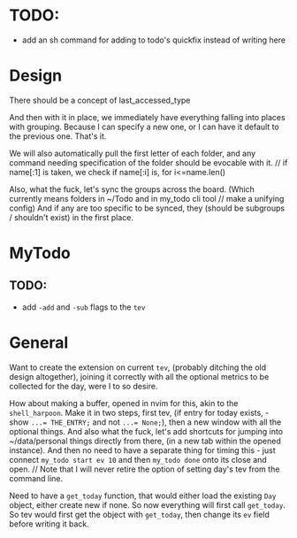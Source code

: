 # TODO:
- add an sh command for adding to todo's quickfix instead of writing here


# Design
There should be a concept of last_accessed_type

And then with it in place, we immediately have everything falling into places with grouping.
Because I can specify a new one, or I can have it default to the previous one. That's it.

We will also automatically pull the first letter of each folder, and any command needing specification of the folder should be evocable with it.
// if name\[:1\] is taken, we check if name\[:i\] is, for i<=name.len()

Also, what the fuck, let's sync the groups across the board. (Which currently means folders in ~/Todo and in my_todo cli tool // make a unifying config)
And if any are too specific to be synced, they \(should be subgroups / shouldn't exist\) in the first place.

# MyTodo
## TODO:
- add `-add` and `-sub` flags to the `tev`

# General
Want to create the extension on current `tev`, (probably ditching the old design altogether), joining it correctly with all the optional metrics to be collected for the day, were I to so desire.

How about making a buffer, opened in nvim for this, akin to the `shell_harpoon`. Make it in two steps, first tev, (if entry for today exists, - show `...= THE_ENTRY;` and not `...= None;`), then a new window with all the optional things. And also what the fuck, let's add shortcuts for jumping into ~/data/personal things directly from there, (in a new tab within the opened instance).
And then no need to have a separate thing for timing this - just connect `my_todo start ev 10` and then `my_todo done` onto its close and open.
// Note that I will never retire the option of setting day's tev from the command line.

Need to have a `get_today` function, that would either load the existing `Day` object, either create new if none. So now everything will first call `get_today`. So tev would first get the object with `get_today`, then change its `ev` field before writing it back. 
